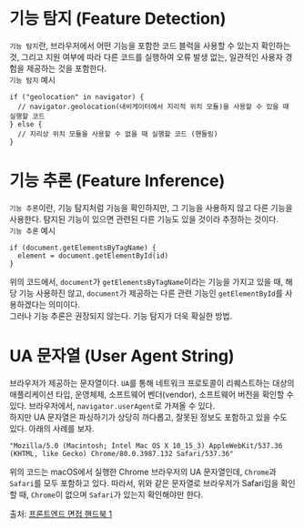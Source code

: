 # 기능 탐지 (Feature Detection)
`기능 탐지`란, 브라우저에서 어떤 기능을 포함한 코드 블럭을 사용할 수 있는지 확인하는 것, 그리고 지원 여부에 따라 다른 코드를 실행하여 오류 발생 없는, 일관적인 사용자 경험을 제공하는 것을 포함한다.   
`기능 탐지` 예시
```
if ("geolocation" in navigator) {
  // navigator.geolocation(내비게이터에서 지리적 위치 모듈)을 사용할 수 있을 때 실행할 코드
} else {
  // 지리상 위치 모듈을 사용할 수 없을 때 실행할 코드 (핸들링)
}
```

# 기능 추론 (Feature Inference)
`기능 추론`이란, 기능 탐지처럼 기능을 확인하지만, 그 기능을 사용하지 않고 다른 기능을 사용한다. 탐지된 기능이 있으면 관련된 다른 기능도 있을 것이라 추정하는 것이다.   
`기능 추론` 예시
```
if (document.getElementsByTagName) {
  element = document.getElementById(id)
}
```
위의 코드에서, `document`가 `getElementsByTagName`이라는 기능을 가지고 있을 때, 해당 기능 사용하진 않고, `document`가 제공하는 다른 관련 기능인 `getElementById`를 사용하겠다는 의미이다.   
그러나 기능 추론은 권장되지 않는다. 기능 탐지가 더욱 확실한 방법.

# UA 문자열 (User Agent String)
브라우저가 제공하는 문자열이다. `UA`를 통해 네트워크 프로토콜이 리퀘스트하는 대상의 애플리케이션 타입, 운영체제, 소프트웨어 벤더(vendor), 소프트웨어 버전을 확인할 수 있다. 브라우저에서, `navigator.userAgent`로 가져올 수 있다.   
하지만 UA 문자열은 파싱하기가 상당히 까다롭고, 잘못된 정보도 포함하고 있을 수도 있다. 아래의 사례를 보자.
```
"Mozilla/5.0 (Macintosh; Intel Mac OS X 10_15_3) AppleWebKit/537.36 (KHTML, like Gecko) Chrome/80.0.3987.132 Safari/537.36"
```
위의 코드는 macOS에서 실행한 Chrome 브라우저의 UA 문자열인데, `Chrome`과 `Safari`를 모두 포함하고 있다. 따라서, 위와 같은 문자열로 브라우저가 Safari임을 확인할 때, `Chrome`이 없으며 `Safari`가 있는지 확인해야만 한다.   
   
출처: [프론트엔드 면접 핸드북 1](https://blog.rhostem.com/posts/2020-04-12-fe-interview-handbook-js-1)